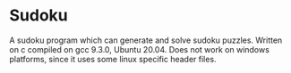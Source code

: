 # Sudoku
A sudoku program which can generate and solve sudoku puzzles.
Written on c compiled on gcc 9.3.0, Ubuntu 20.04.
Does not work on windows platforms, since it uses some linux specific header files.
